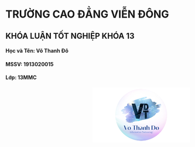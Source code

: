 # TRƯỜNG CAO ĐẲNG VIỄN ĐÔNG
## KHÓA LUẬN TỐT NGHIỆP KHÓA 13
#### Học và Tên: Võ Thanh Đô
#### MSSV: 1913020015
#### Lớp: 13MMC
<img src='https://github.com/vothanhdo-devops/website-mysql-exporter/blob/c22b46c79f7737b665101b23b5635a64decb7302/logo-fullHD.png' alt='logo' height='150'  align='right'>
